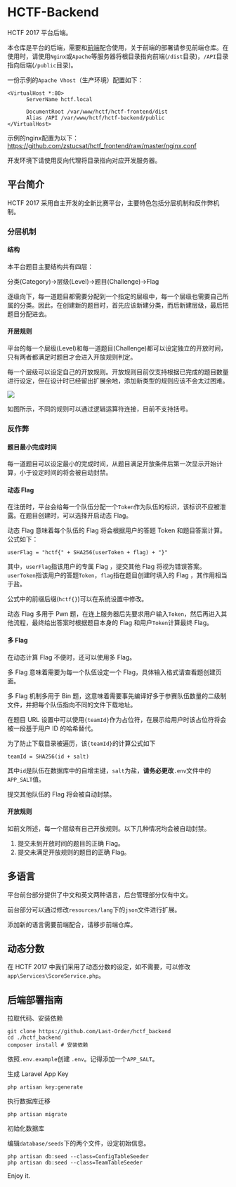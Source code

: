 # HCTF-Backend

HCTF 2017 平台后端。

本仓库是平台的后端，需要和[前端](https://github.com/Last-Order/hctf_frontend)配合使用，关于前端的部署请参见前端仓库。在使用时，请使用`Nginx`或`Apache`等服务器将根目录指向前端(`/dist`目录)，`/API`目录指向后端(`/public`目录)。

一份示例的`Apache Vhost`（生产环境）配置如下：
```
<VirtualHost *:80>
      ServerName hctf.local

      DocumentRoot /var/www/hctf/hctf-frontend/dist
      Alias /API /var/www/hctf/hctf-backend/public
</VirtualHost>
```
示例的nginx配置为以下：
https://github.com/zstucsat/hctf_frontend/raw/master/nginx.conf

开发环境下请使用反向代理将目录指向对应开发服务器。

## 平台简介

HCTF 2017 采用自主开发的全新比赛平台，主要特色包括分层机制和反作弊机制。

### 分层机制
#### 结构

本平台题目主要结构共有四层：

分类(Category)->层级(Level)->题目(Challenge)->Flag

逐级向下，每一道题目都需要分配到一个指定的层级中，每一个层级也需要自己所属的分类。因此，在创建新的题目时，首先应该新建分类，而后新建层级，最后把题目分配进去。

#### 开层规则

平台的每一个层级(Level)和每一道题目(Challenge)都可以设定独立的开放时间，只有两者都满足时题目才会进入开放规则判定。

每一个层级可以设定自己的开放规则。开放规则目前仅支持根据已完成的题目数量进行设定，但在设计时已经留出扩展余地，添加新类型的规则应该不会太过困难。

![](http://ww1.sinaimg.cn/large/e985a6f7ly1foq6gjvxn6g211d0k57jl.gif)

如图所示，不同的规则可以通过逻辑运算符连接，目前不支持括号。

### 反作弊

#### 题目最小完成时间

每一道题目可以设定最小的完成时间，从题目满足开放条件后第一次显示开始计算，小于设定时间的将会被自动封禁。

#### 动态 Flag

在注册时，平台会给每一个队伍分配一个`Token`作为队伍的标识，该标识不应被泄露。在题目创建时，可以选择开启动态 Flag。

动态 Flag 意味着每个队伍的 Flag 将会根据用户的答题 Token 和题目答案计算。公式如下： 

`userFlag = "hctf{" + SHA256(userToken + flag) + "}"`

其中，`userFlag`指该用户的专属 Flag ，提交其他 Flag 将视为错误答案。`userToken`指该用户的答题`Token`，`flag`指在题目创建时填入的 Flag ，其作用相当于盐。

公式中的前缀后缀(`hctf{}`)可以在系统设置中修改。

动态 Flag 多用于 Pwn 题，在连上服务器后先要求用户输入`Token`，然后再进入其他流程，最终给出答案时根据题目本身的 Flag 和用户`Token`计算最终 Flag。

#### 多 Flag

在动态计算 Flag 不便时，还可以使用多 Flag。

多 Flag 意味着需要为每一个队伍设定一个 Flag，具体输入格式请查看题创建页面。

多 Flag 机制多用于 Bin 题，这意味着需要事先编译好多于参赛队伍数量的二级制文件，并把每个队伍指向不同的文件下载地址。

在题目 URL 设置中可以使用`{teamId}`作为占位符，在展示给用户时该占位符将会被一段基于用户 ID 的哈希替代。

为了防止下载目录被遍历，该`{teamId}`的计算公式如下

`teamId = SHA256(id + salt)`

其中`id`是队伍在数据库中的自增主键，`salt`为盐，**请务必更改**`.env`文件中的`APP_SALT`值。

提交其他队伍的 Flag 将会被自动封禁。

#### 开放规则

如前文所述，每一个层级有自己开放规则。以下几种情况均会被自动封禁。

1. 提交未到开放时间的题目的正确 Flag。
2. 提交未满足开放规则的题目的正确 Flag。

## 多语言

平台前台部分提供了中文和英文两种语言，后台管理部分仅有中文。

前台部分可以通过修改`resources/lang`下的`json`文件进行扩展。

添加新的语言需要前端配合，请移步前端仓库。

## 动态分数

在 HCTF 2017 中我们采用了动态分数的设定，如不需要，可以修改`app\Services\ScoreService.php`。

## 后端部署指南

拉取代码、安装依赖

```
git clone https://github.com/Last-Order/hctf_backend
cd ./hctf_backend
composer install # 安装依赖
```

依照`.env.example`创建 `.env`。记得添加一个`APP_SALT`。

生成 Laravel App Key

`php artisan key:generate`

执行数据库迁移

`php artisan migrate`

初始化数据库

编辑`database/seeds`下的两个文件，设定初始信息。

```
php artisan db:seed --class=ConfigTableSeeder
php artisan db:seed --class=TeamTableSeeder
```

Enjoy it.
